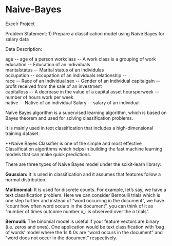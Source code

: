 # Naive-Bayes
Excelr Project

Problem Statement: 1) Prepare a classification model using Naive Bayes for salary data 

Data Description:

age -- age of a person
workclass	-- A work class is a grouping of work 
education	-- Education of an individuals	
maritalstatus -- Marital status of an individulas	
occupation	 -- occupation of an individuals
relationship -- 	
race --  Race of an Individual
sex --  Gender of an Individual
capitalgain --  profit received from the sale of an investment	
capitalloss	-- A decrease in the value of a capital asset
hoursperweek -- number of hours work per week	
native -- Native of an individual
Salary -- salary of an individual



Naïve Bayes algorithm is a supervised learning algorithm, which is based on Bayes theorem and used for solving classification problems.

It is mainly used in text classification that includes a high-dimensional training dataset.

**Naïve Bayes Classifier is one of the simple and most effective Classification algorithms which helps in building the 
fast machine learning models that can make quick predictions.

There are three types of Naive Bayes model under the scikit-learn library:  

**Gaussian:** It is used in classification and it assumes that features follow a normal distribution.

**Multinomial:** It is used for discrete counts. For example, let’s say,  we have a text classification problem. 
Here we can consider Bernoulli trials which is one step further and instead of “word occurring in the document”, 
we have “count how often word occurs in the document”, you can think of it as “number of times outcome number x_i is observed over the n trials”.

**Bernoulli:** The binomial model is useful if your feature vectors are binary (i.e. zeros and ones). One application 
would be text classification with ‘bag of words’ model where the 1s & 0s are “word occurs in the document” and “word does not occur in the document” respectively.

